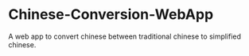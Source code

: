 # Chinese-Conversion-WebApp
A web app to convert chinese between traditional chinese to simplified chinese.
